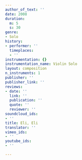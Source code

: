 ```yaml
---
author_of_text: ''
date: 2008
duration:
  m: 5
  s: 30
genre:
- Solo
history:
- performer: ''
  timeplaces:
  - ''
instrumentation: {}
instrumentation_name: Violin Solo
layout: composition
n_instruments: 1
publisher: ''
publisher_link: ''
reviews:
- date: ''
  link: ''
  publication: ''
  quote: ''
  reviewer: ''
soundcloud_ids:
- ''
title: Eli, Eli
translator: ''
vimeo_ids:
- ''
youtube_ids:
- ''

---
```


